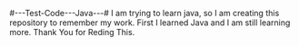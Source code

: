 #---Test-Code---Java---#
I am trying to learn java, so I am creating this repository to remember my work.
First I learned Java and I am still learning more.
Thank You for Reding This.
